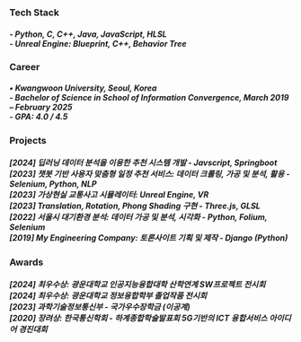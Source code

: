 <!--타이틀 부분-->

<!--내용 부분-->
<h3 align="left"> Tech Stack </h3>
<div align="left"><h5>
- Python, C, C++, Java, JavaScript, HLSL <br>
- Unreal Engine: Blueprint, C++, Behavior Tree
  </h5>
</div>

<h3 align="left"> Career </h3>
<div align="left"> <h5>
• Kwangwoon University, Seoul, Korea <br>
- Bachelor of Science in School of Information Convergence, March 2019 – February 2025<br>
- GPA: 4.0 / 4.5
  </h5>
</div>


<h3 align="left"> Projects </h3>
<div align="left"> <h5>
  [2024] 딥러닝 데이터 분석을 이용한 추천 시스템 개발 - Javscript, Springboot <br>
  [2023] 챗봇 기반 사용자 맞춤형 일정 추천 서비스: 데이터 크롤링, 가공 및 분석, 활용 - Selenium, Python, NLP <br>
  [2023] 가상현실 교통사고 시뮬레이터: Unreal Engine, VR <br>
  [2023] Translation, Rotation, Phong Shading 구현 - Three.js, GLSL <br>
  [2022] 서울시 대기환경 분석: 데이터 가공 및 분석, 시각화 - Python, Folium, Selenium <br>
  [2019] My Engineering Company: 토론사이트 기획 및 제작 - Django (Python)
</h5>
</div>

<h3 align="left"> Awards </h3>
<div align="left"> <h5>
  [2024] 최우수상: 광운대학교 인공지능융합대학 산학연계 SW프로젝트 전시회 <br>
  [2024] 최우수상: 광운대학교 정보융합학부 졸업작품 전시회<br>
  [2023] 과학기술정보통신부 - 국가우수장학금 (이공계) <br>
  [2020] 장려상: 한국통신학회 - 하계종합학술발표회 5G기반의 ICT 융합서비스 아이디어 경진대회<br>
</h5>
</div>
